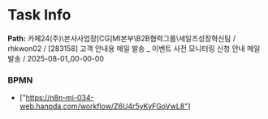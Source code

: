 # Task Info

**Path:** 카페24(주)\본사사업장\[CG]MI본부\B2B협력그룹\세일즈성장혁신팀 / rhkwon02 / [283158] 고객 안내용 메일 발송 _ 이벤트 사전 모니터링 신청 안내 메일 발송 / 2025-08-01_00-00-00

### BPMN
- ["https://n8n-mi-034-web.hanpda.com/workflow/Z6U4r5yKyFGoVwL8"]

